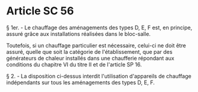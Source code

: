 # Article SC 56

§ 1er. - Le chauffage des aménagements des types D, E, F est, en principe, assuré grâce aux installations réalisées dans le bloc-salle.

Toutefois, si un chauffage particulier est nécessaire, celui-ci ne doit être assuré, quelle que soit la catégorie de l'établissement, que par des générateurs de chaleur installés dans une chaufferie répondant aux conditions du chapitre VI du titre II et de l'article SP 16.

§ 2. - La disposition ci-dessus interdit l'utilisation d'appareils de chauffage indépendants sur tous les aménagements des types D, E, F.
